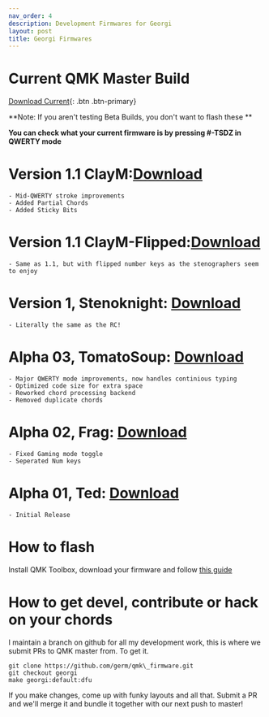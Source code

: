 ```yaml
---
nav_order: 4
description: Development Firmwares for Georgi
layout: post
title: Georgi Firmwares
---
```


# Current QMK Master Build

[Download Current](https://qmk.fm/compiled/georgi_default.hex){: .btn .btn-primary}

**Note: If you aren't testing Beta Builds, you don't want to flash these **

**You can check what your current firmware is by pressing #-TSDZ in QWERTY mode**
# Version 1.1 ClayM:[Download](fw/georgi_v1_1.hex)
	- Mid-QWERTY stroke improvements
	- Added Partial Chords 
	- Added Sticky Bits

# Version 1.1 ClayM-Flipped:[Download](fw/georgi_v1.1-Flipped.hex)
	- Same as 1.1, but with flipped number keys as the stenographers seem to enjoy

# Version 1, Stenoknight: [Download](fw/georgi_RC01_Wilfred.hex)
	- Literally the same as the RC!

# Alpha 03, TomatoSoup: [Download](/fw/georgi_0.03_TomatoSoup.hex)
	- Major QWERTY mode improvements, now handles continious typing
	- Optimized code size for extra space
	- Reworked chord processing backend
	- Removed duplicate chords

# Alpha 02, Frag: [Download](/fw/georgi_0.02_Frag.hex)
	- Fixed Gaming mode toggle
	- Seperated Num keys

# Alpha 01, Ted: [Download](/fw/georgi_0.01_Ted.hex)
	- Initial Release

# How to flash
Install QMK Toolbox, download your firmware and follow [this guide](https://www.youtube.com/watch?v=VR53Wo9Z960)

# How to get devel, contribute or hack on your chords
I maintain a branch on github for all my development work, this is where we submit PRs to QMK master from. To get it.

~~~~
git clone https://github.com/germ/qmk\_firmware.git
git checkout georgi
make georgi:default:dfu
~~~~

If you make changes, come up with funky layouts and all that. Submit a PR and we'll merge it and bundle it together with our next push to master!
